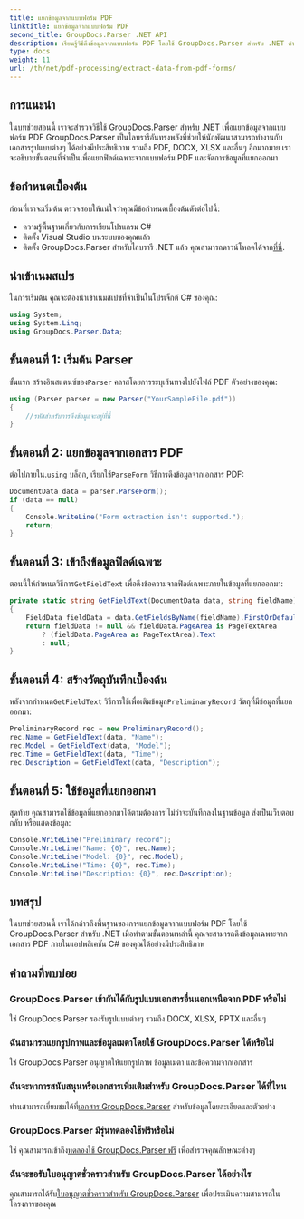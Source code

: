 ```yaml
---
title: แยกข้อมูลจากแบบฟอร์ม PDF
linktitle: แยกข้อมูลจากแบบฟอร์ม PDF
second_title: GroupDocs.Parser .NET API
description: เรียนรู้วิธีดึงข้อมูลจากแบบฟอร์ม PDF โดยใช้ GroupDocs.Parser สำหรับ .NET คำแนะนำทีละขั้นตอนพร้อมตัวอย่างโค้ดและคำถามที่พบบ่อย
type: docs
weight: 11
url: /th/net/pdf-processing/extract-data-from-pdf-forms/
---
```

## การแนะนำ
ในบทช่วยสอนนี้ เราจะสำรวจวิธีใช้ GroupDocs.Parser สำหรับ .NET เพื่อแยกข้อมูลจากแบบฟอร์ม PDF GroupDocs.Parser เป็นไลบรารีอันทรงพลังที่ช่วยให้นักพัฒนาสามารถทำงานกับเอกสารรูปแบบต่างๆ ได้อย่างมีประสิทธิภาพ รวมถึง PDF, DOCX, XLSX และอื่นๆ อีกมากมาย เราจะอธิบายขั้นตอนที่จำเป็นเพื่อแยกฟิลด์เฉพาะจากแบบฟอร์ม PDF และจัดการข้อมูลที่แยกออกมา
## ข้อกำหนดเบื้องต้น
ก่อนที่เราจะเริ่มต้น ตรวจสอบให้แน่ใจว่าคุณมีข้อกำหนดเบื้องต้นดังต่อไปนี้:
- ความรู้พื้นฐานเกี่ยวกับการเขียนโปรแกรม C#
- ติดตั้ง Visual Studio บนระบบของคุณแล้ว
- ติดตั้ง GroupDocs.Parser สำหรับไลบรารี .NET แล้ว คุณสามารถดาวน์โหลดได้จาก[ที่นี่](https://releases.groupdocs.com/parser/net/).

## นำเข้าเนมสเปซ
ในการเริ่มต้น คุณจะต้องนำเข้าเนมสเปซที่จำเป็นในโปรเจ็กต์ C# ของคุณ:
```csharp
using System;
using System.Linq;
using GroupDocs.Parser.Data;
```
## ขั้นตอนที่ 1: เริ่มต้น Parser
 ขั้นแรก สร้างอินสแตนซ์ของ`Parser` คลาสโดยการระบุเส้นทางไปยังไฟล์ PDF ตัวอย่างของคุณ:
```csharp
using (Parser parser = new Parser("YourSampleFile.pdf"))
{
    //รหัสสำหรับการดึงข้อมูลจะอยู่ที่นี่
}
```
## ขั้นตอนที่ 2: แยกข้อมูลจากเอกสาร PDF
 ต่อไปภายใน.`using` บล็อก, เรียกใช้`ParseForm` วิธีการดึงข้อมูลจากเอกสาร PDF:
```csharp
DocumentData data = parser.ParseForm();
if (data == null)
{
    Console.WriteLine("Form extraction isn't supported.");
    return;
}
```
## ขั้นตอนที่ 3: เข้าถึงข้อมูลฟิลด์เฉพาะ
 ตอนนี้ให้กำหนดวิธีการ`GetFieldText` เพื่อดึงข้อความจากฟิลด์เฉพาะภายในข้อมูลที่แยกออกมา:
```csharp
private static string GetFieldText(DocumentData data, string fieldName)
{
    FieldData fieldData = data.GetFieldsByName(fieldName).FirstOrDefault();
    return fieldData != null && fieldData.PageArea is PageTextArea
        ? (fieldData.PageArea as PageTextArea).Text
        : null;
}
```
## ขั้นตอนที่ 4: สร้างวัตถุบันทึกเบื้องต้น
 หลังจากกำหนด`GetFieldText` วิธีการใช้เพื่อเติมข้อมูล`PreliminaryRecord` วัตถุที่มีข้อมูลที่แยกออกมา:
```csharp
PreliminaryRecord rec = new PreliminaryRecord();
rec.Name = GetFieldText(data, "Name");
rec.Model = GetFieldText(data, "Model");
rec.Time = GetFieldText(data, "Time");
rec.Description = GetFieldText(data, "Description");
```
## ขั้นตอนที่ 5: ใช้ข้อมูลที่แยกออกมา
สุดท้าย คุณสามารถใช้ข้อมูลที่แยกออกมาได้ตามต้องการ ไม่ว่าจะบันทึกลงในฐานข้อมูล ส่งเป็นเว็บตอบกลับ หรือแสดงข้อมูล:
```csharp
Console.WriteLine("Preliminary record");
Console.WriteLine("Name: {0}", rec.Name);
Console.WriteLine("Model: {0}", rec.Model);
Console.WriteLine("Time: {0}", rec.Time);
Console.WriteLine("Description: {0}", rec.Description);
```

## บทสรุป
ในบทช่วยสอนนี้ เราได้กล่าวถึงพื้นฐานของการแยกข้อมูลจากแบบฟอร์ม PDF โดยใช้ GroupDocs.Parser สำหรับ .NET เมื่อทำตามขั้นตอนเหล่านี้ คุณจะสามารถดึงข้อมูลเฉพาะจากเอกสาร PDF ภายในแอปพลิเคชัน C# ของคุณได้อย่างมีประสิทธิภาพ

## คำถามที่พบบ่อย
### GroupDocs.Parser เข้ากันได้กับรูปแบบเอกสารอื่นนอกเหนือจาก PDF หรือไม่
ใช่ GroupDocs.Parser รองรับรูปแบบต่างๆ รวมถึง DOCX, XLSX, PPTX และอื่นๆ
### ฉันสามารถแยกรูปภาพและข้อมูลเมตาโดยใช้ GroupDocs.Parser ได้หรือไม่
ใช่ GroupDocs.Parser อนุญาตให้แยกรูปภาพ ข้อมูลเมตา และข้อความจากเอกสาร
### ฉันจะหาการสนับสนุนหรือเอกสารเพิ่มเติมสำหรับ GroupDocs.Parser ได้ที่ไหน
 ท่านสามารถเยี่ยมชมได้ที่[เอกสาร GroupDocs.Parser](https://reference.groupdocs.com/parser/net/) สำหรับข้อมูลโดยละเอียดและตัวอย่าง
### GroupDocs.Parser มีรุ่นทดลองใช้ฟรีหรือไม่
 ใช่ คุณสามารถเข้าถึง[ทดลองใช้ GroupDocs.Parser ฟรี](https://releases.groupdocs.com/) เพื่อสำรวจคุณลักษณะต่างๆ
### ฉันจะขอรับใบอนุญาตชั่วคราวสำหรับ GroupDocs.Parser ได้อย่างไร
 คุณสามารถได้รับ[ใบอนุญาตชั่วคราวสำหรับ GroupDocs.Parser](https://purchase.groupdocs.com/temporary-license/) เพื่อประเมินความสามารถในโครงการของคุณ